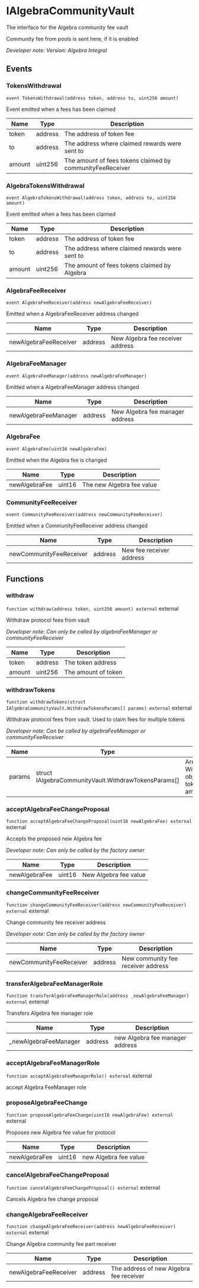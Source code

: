 

# IAlgebraCommunityVault


The interface for the Algebra community fee vault

Community fee from pools is sent here, if it is enabled

*Developer note: Version: Algebra Integral*


## Events
### TokensWithdrawal


`event TokensWithdrawal(address token, address to, uint256 amount)`  

Event emitted when a fees has been claimed



| Name | Type | Description |
| ---- | ---- | ----------- |
| token | address | The address of token fee |
| to | address | The address where claimed rewards were sent to |
| amount | uint256 | The amount of fees tokens claimed by communityFeeReceiver |


### AlgebraTokensWithdrawal


`event AlgebraTokensWithdrawal(address token, address to, uint256 amount)`  

Event emitted when a fees has been claimed



| Name | Type | Description |
| ---- | ---- | ----------- |
| token | address | The address of token fee |
| to | address | The address where claimed rewards were sent to |
| amount | uint256 | The amount of fees tokens claimed by Algebra |


### AlgebraFeeReceiver


`event AlgebraFeeReceiver(address newAlgebraFeeReceiver)`  

Emitted when a AlgebraFeeReceiver address changed



| Name | Type | Description |
| ---- | ---- | ----------- |
| newAlgebraFeeReceiver | address | New Algebra fee receiver address |


### AlgebraFeeManager


`event AlgebraFeeManager(address newAlgebraFeeManager)`  

Emitted when a AlgebraFeeManager address changed



| Name | Type | Description |
| ---- | ---- | ----------- |
| newAlgebraFeeManager | address | New Algebra fee manager address |


### AlgebraFee


`event AlgebraFee(uint16 newAlgebraFee)`  

Emitted when the Algebra fee is changed



| Name | Type | Description |
| ---- | ---- | ----------- |
| newAlgebraFee | uint16 | The new Algebra fee value |


### CommunityFeeReceiver


`event CommunityFeeReceiver(address newCommunityFeeReceiver)`  

Emitted when a CommunityFeeReceiver address changed



| Name | Type | Description |
| ---- | ---- | ----------- |
| newCommunityFeeReceiver | address | New fee receiver address |



## Functions
### withdraw


`function withdraw(address token, uint256 amount) external`  external

Withdraw protocol fees from vault

*Developer note: Can only be called by algebraFeeManager or communityFeeReceiver*



| Name | Type | Description |
| ---- | ---- | ----------- |
| token | address | The token address |
| amount | uint256 | The amount of token |


### withdrawTokens


`function withdrawTokens(struct IAlgebraCommunityVault.WithdrawTokensParams[] params) external`  external

Withdraw protocol fees from vault. Used to claim fees for multiple tokens

*Developer note: Can be called by algebraFeeManager or communityFeeReceiver*



| Name | Type | Description |
| ---- | ---- | ----------- |
| params | struct IAlgebraCommunityVault.WithdrawTokensParams[] | Array of WithdrawTokensParams objects containing token addresses and amounts to withdraw |


### acceptAlgebraFeeChangeProposal


`function acceptAlgebraFeeChangeProposal(uint16 newAlgebraFee) external`  external

Accepts the proposed new Algebra fee

*Developer note: Can only be called by the factory owner*



| Name | Type | Description |
| ---- | ---- | ----------- |
| newAlgebraFee | uint16 | New Algebra fee value |


### changeCommunityFeeReceiver


`function changeCommunityFeeReceiver(address newCommunityFeeReceiver) external`  external

Change community fee receiver address

*Developer note: Can only be called by the factory owner*



| Name | Type | Description |
| ---- | ---- | ----------- |
| newCommunityFeeReceiver | address | New community fee receiver address |


### transferAlgebraFeeManagerRole


`function transferAlgebraFeeManagerRole(address _newAlgebraFeeManager) external`  external

Transfers Algebra fee manager role



| Name | Type | Description |
| ---- | ---- | ----------- |
| _newAlgebraFeeManager | address | new Algebra fee manager address |


### acceptAlgebraFeeManagerRole


`function acceptAlgebraFeeManagerRole() external`  external

accept Algebra FeeManager role





### proposeAlgebraFeeChange


`function proposeAlgebraFeeChange(uint16 newAlgebraFee) external`  external

Proposes new Algebra fee value for protocol



| Name | Type | Description |
| ---- | ---- | ----------- |
| newAlgebraFee | uint16 | new Algebra fee value |


### cancelAlgebraFeeChangeProposal


`function cancelAlgebraFeeChangeProposal() external`  external

Cancels Algebra fee change proposal





### changeAlgebraFeeReceiver


`function changeAlgebraFeeReceiver(address newAlgebraFeeReceiver) external`  external

Change Algebra community fee part receiver



| Name | Type | Description |
| ---- | ---- | ----------- |
| newAlgebraFeeReceiver | address | The address of new Algebra fee receiver |


